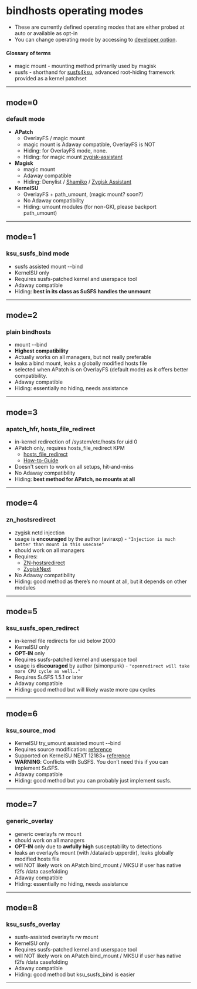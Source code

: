 # bindhosts operating modes
- These are currently defined operating modes that are either probed at auto or available as opt-in
- You can change operating mode by accessing to [developer option](https://github.com/bindhosts/bindhosts/issues/10#issue-2703531116).

#### Glossary of terms
 - magic mount - mounting method primarily used by magisk
 - susfs - shorthand for [susfs4ksu](https://gitlab.com/simonpunk/susfs4ksu), advanced root-hiding framework provided as a kernel patchset

---

## mode=0
### default mode
 - **APatch** 
   - OverlayFS / magic mount
   - magic mount is Adaway compatible, OverlayFS is NOT
   - Hiding: for OverlayFS mode, none.
   - Hiding: for magic mount [zygisk-assistant](https://github.com/snake-4/Zygisk-Assistant)
 - **Magisk** 
   - magic mount  
   - Adaway compatible  
   - Hiding: Denylist / [Shamiko](https://github.com/LSPosed/LSPosed.github.io/releases) / [Zygisk Assistant](https://github.com/snake-4/Zygisk-Assistant)  
 - **KernelSU** 
   - OverlayFS + path_umount, (magic mount? soon?)
   - No Adaway compatibility  
   - Hiding: umount modules (for non-GKI, please backport path_umount)

---

## mode=1
### ksu_susfs_bind mode
- susfs assisted mount --bind
- KernelSU only  
- Requires susfs-patched kernel and userspace tool  
- Adaway compatible  
- Hiding: **best in its class as SuSFS handles the unmount**

---

## mode=2
### plain bindhosts
- mount --bind
- **Highest compatibility**
- Actually works on all managers, but not really preferable
- leaks a bind mount, leaks a globally modified hosts file  
- selected when APatch is on OverlayFS (default mode) as it offers better compatibility.
- Adaway compatible
- Hiding: essentially no hiding, needs assistance

---

## mode=3
### apatch_hfr, hosts_file_redirect
- in-kernel redirection of /system/etc/hosts for uid 0
- APatch only, requires hosts_file_redirect KPM  
  - [hosts_file_redirect](https://github.com/AndroidPatch/kpm/blob/main/src/hosts_file_redirect/)  
  - [How-to-Guide](https://github.com/bindhosts/bindhosts/issues/3)
- Doesn't seem to work on all setups, hit-and-miss  
- No Adaway compatibility  
- Hiding: **best method for APatch, no mounts at all**

---

## mode=4
### zn_hostsredirect
- zygisk netd injection
- usage is **encouraged** by the author (aviraxp) - ```"Injection is much better than mount in this usecase"```
- should work on all managers  
- Requires:  
  - [ZN-hostsredirect](https://github.com/aviraxp/ZN-hostsredirect)  
  - [ZygiskNext](https://github.com/Dr-TSNG/ZygiskNext)  
- No Adaway compatibility  
- Hiding: good method as there’s no mount at all, but it depends on other modules

---

## mode=5
### ksu_susfs_open_redirect
- in-kernel file redirects for uid below 2000
- KernelSU only 
- **OPT-IN** only 
- Requires susfs-patched kernel and userspace tool  
- usage is **discouraged** by author (simonpunk) - ```"openredirect will take more CPU cycle as well.."```
- Requires SuSFS 1.5.1 or later  
- Adaway compatible
- Hiding: good method but will likely waste more cpu cycles

---

## mode=6
### ksu_source_mod
- KernelSU try_umount assisted mount --bind
- Requires source modification: [reference](https://github.com/tiann/KernelSU/commit/2b2b0733d7c57324b742c017c302fc2c411fe0eb)  
- Supported on KernelSU NEXT 12183+ [reference](https://github.com/rifsxd/KernelSU-Next/commit/9f30b48e559fb5ddfd088c933af147714841d673)
- **WARNING**: Conflicts with SuSFS. You don’t need this if you can implement SuSFS.
- Adaway compatible
- Hiding: good method but you can probably just implement susfs.

---

## mode=7
### generic_overlay
- generic overlayfs rw mount
- should work on all managers  
- **OPT-IN** only due to **awfully high** susceptability to detections
- leaks an overlayfs mount (with /data/adb upperdir), leaks globally modified hosts file
- will NOT likely work on APatch bind_mount / MKSU if user has native f2fs /data casefolding
- Adaway compatible
- Hiding: essentially no hiding, needs assistance

---

## mode=8
### ksu_susfs_overlay
- susfs-assisted overlayfs rw mount
- KernelSU only  
- Requires susfs-patched kernel and userspace tool
- will NOT likely work on APatch bind_mount / MKSU if user has native f2fs /data casefolding
- Adaway compatible
- Hiding: good method but ksu_susfs_bind is easier

---

